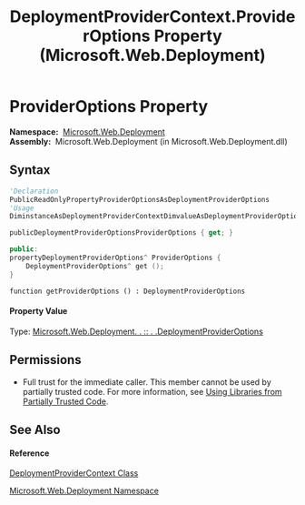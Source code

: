 ﻿---
title: DeploymentProviderContext.ProviderOptions Property  (Microsoft.Web.Deployment)
TOCTitle: ProviderOptions Property
ms:assetid: P:Microsoft.Web.Deployment.DeploymentProviderContext.ProviderOptions
ms:mtpsurl: https://msdn.microsoft.com/en-us/library/microsoft.web.deployment.deploymentprovidercontext.provideroptions(v=VS.90)
ms:contentKeyID: 22753921
ms.date: 05/02/2012
mtps_version: v=VS.90
f1_keywords:
- Microsoft.Web.Deployment.DeploymentProviderContext.ProviderOptions
- Microsoft.Web.Deployment.DeploymentProviderContext.get_ProviderOptions
dev_langs:
- CSharp
- JScript
- VB
- c++
api_location:
- Microsoft.Web.Deployment.dll
api_name:
- Microsoft.Web.Deployment.DeploymentProviderContext.get_ProviderOptions
- Microsoft.Web.Deployment.DeploymentProviderContext.ProviderOptions
api_type:
- Managed
topic_type:
- apiref
- kbSyntax
product_family_name: VS
ROBOTS: INDEX,FOLLOW
---

# ProviderOptions Property

**Namespace:**  [Microsoft.Web.Deployment](microsoft-web-deployment-namespace.md)  
**Assembly:**  Microsoft.Web.Deployment (in Microsoft.Web.Deployment.dll)

## Syntax

``` vb
'Declaration
PublicReadOnlyPropertyProviderOptionsAsDeploymentProviderOptions
'Usage
DiminstanceAsDeploymentProviderContextDimvalueAsDeploymentProviderOptionsvalue = instance.ProviderOptions
```

``` csharp
publicDeploymentProviderOptionsProviderOptions { get; }
```

``` c++
public:
propertyDeploymentProviderOptions^ ProviderOptions {
    DeploymentProviderOptions^ get ();
}
```

``` jscript
function getProviderOptions () : DeploymentProviderOptions
```

#### Property Value

Type: [Microsoft.Web.Deployment. . :: . .DeploymentProviderOptions](deploymentprovideroptions-class-microsoft-web-deployment.md)  

## Permissions

  - Full trust for the immediate caller. This member cannot be used by partially trusted code. For more information, see [Using Libraries from Partially Trusted Code](https://msdn.microsoft.com/en-us/library/8skskf63\(v=vs.90\)).

## See Also

#### Reference

[DeploymentProviderContext Class](deploymentprovidercontext-class-microsoft-web-deployment.md)

[Microsoft.Web.Deployment Namespace](microsoft-web-deployment-namespace.md)

